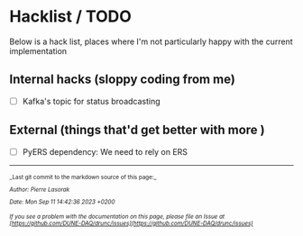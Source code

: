 # Hacklist / TODO

Below is a hack list, places where I'm not particularly happy with the current implementation

## Internal hacks (sloppy coding from me)
 - [ ] Kafka's topic for status broadcasting


## External (things that'd get better with more )
 - [ ] PyERS dependency: We need to rely on ERS


-----

<font size="1">
_Last git commit to the markdown source of this page:_


_Author: Pierre Lasorak_

_Date: Mon Sep 11 14:42:36 2023 +0200_

_If you see a problem with the documentation on this page, please file an Issue at [https://github.com/DUNE-DAQ/drunc/issues](https://github.com/DUNE-DAQ/drunc/issues)_
</font>
